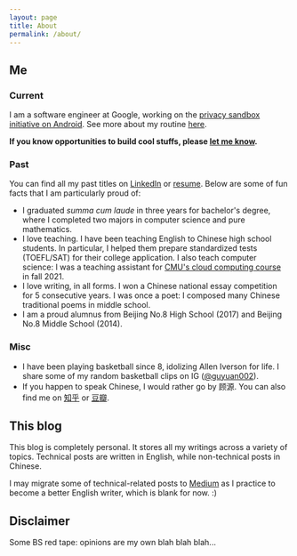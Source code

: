 ```yaml
---
layout: page
title: About
permalink: /about/
---
```


## Me
### Current
I am a software engineer at Google, working on the [privacy sandbox initiative on Android](https://privacysandbox.com/intl/en_us/android). See more about my routine [here](/purpose).

**If you know opportunities to build cool stuffs, please [let me know](mailto:guyuan002@gmail.com).**

### Past
You can find all my past titles on [LinkedIn](https://www.linkedin.com/in/gu-yuan/) or [resume](/assets/resume.pdf). Below are some of fun facts that I am particularly proud of:
- I graduated *summa cum laude* in three years for bachelor's degree, where I completed two majors in computer science and pure mathematics.
- I love teaching. I have been teaching English to Chinese high school students. In particular, I helped them prepare standardized tests (TOEFL/SAT) for their college application. I also teach computer science: I was a teaching assistant for [CMU's cloud computing course](https://www.cs.cmu.edu/~msakr/15619-f21/) in fall 2021.
- I love writing, in all forms. I won a Chinese national essay competition for 5 consecutive years. I was once a poet: I composed many Chinese traditional poems in middle school.
- I am a proud alumnus from Beijing No.8 High School (2017) and Beijing No.8 Middle School (2014).

### Misc
- I have been playing basketball since 8, idolizing Allen Iverson for life. I share some of my random basketball clips on IG ([@guyuan002](https://www.instagram.com/guyuan002/)).
- If you happen to speak Chinese, I would rather go by 顾源. You can also find me on [知乎](https://www.zhihu.com/people/gu-yuan-46-28) or [豆瓣](https://www.douban.com/people/159427915/).

## This blog
This blog is completely personal. It stores all my writings across a variety of topics. Technical posts are written in English, while non-technical posts in Chinese.

I may migrate some of technical-related posts to [Medium](https://medium.com/@guyuan002) as I practice to become a better English writer, which is blank for now. :)

## Disclaimer
Some BS red tape: opinions are my own blah blah blah...
